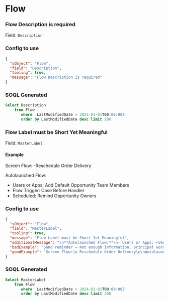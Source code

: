 # Flow
### Flow Description is required
Field: `Description`

### Config to use
```json
{
  "sObject": "Flow",
  "field": "Description",
  "tooling": true,
  "message": "Flow Description is required"
}
```

### SOQL Generated
```sql
Select Description
    from Flow
       where  LastModifiedDate > 2024-01-01T00:00:00Z  
       order by LastModifiedDate desc limit 200
```

### Flow Label must be Short Yet Meaningful
Field: `MasterLabel`
#### Example
Screen Flow:
-Reschedule Order Delivery

Autolaunched Flow:
- Users or Apps: Add Default Opportunity Team Members
- Flow Trigger: Case Before Handler
- Scheduled: Remind Opportunity Owners  
### Config to use
```json
{
  "sObject": "Flow",
  "field": "MasterLabel",
  "tooling": true,
  "message": "Flow Label must be Short Yet Meaningful",
  "additionalMessage": "\n**Autolaunched Flow:**\n- Users or Apps: <Verb(s)><Optional Noun Set>\n- Flow Trigger: <Object Name> Before Handler\n- Scheduled: <Short Process Description>",
  "badExample": "Send reminder – Not enough information; principal words not capitalized",
  "goodExample": "Screen Flow:\n-Reschedule Order Delivery\n\nAutolaunched Flow:\n- Users or Apps: Add Default Opportunity Team Members\n- Flow Trigger: Case Before Handler\n- Scheduled: Remind Opportunity Owners"
}
```

### SOQL Generated
```sql
Select MasterLabel
    from Flow
       where  LastModifiedDate > 2024-01-01T00:00:00Z  
       order by LastModifiedDate desc limit 200
```
